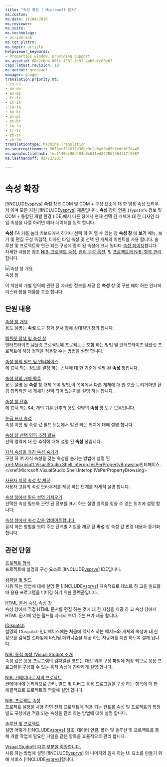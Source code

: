 ```yaml
---
title: "속성 확장 | Microsoft 문서"
ms.custom: 
ms.date: 11/04/2016
ms.reviewer: 
ms.suite: 
ms.technology:
- vs-ide-sdk
ms.tgt_pltfrm: 
ms.topic: article
helpviewer_keywords:
- Properties window, providing support
ms.assetid: 68e2cbd4-861c-453f-8c9f-4ab6afc80e67
caps.latest.revision: 18
ms.author: gregvanl
manager: ghogen
translation.priority.mt:
- cs-cz
- de-de
- es-es
- fr-fr
- it-it
- ja-jp
- ko-kr
- pl-pl
- pt-br
- ru-ru
- tr-tr
- zh-cn
- zh-tw
translationtype: Machine Translation
ms.sourcegitcommit: 5658ecf52637a38bc3c2a5ad9e85b2edebf7d445
ms.openlocfilehash: fec1140bc90d494a0c611ed84786f364f17f6087
ms.lasthandoff: 02/22/2017

---
```

# <a name="extending-properties"></a>속성 확장
[!INCLUDE[vsprvs](../../code-quality/includes/vsprvs_md.md)] **속성** 창은 COM 및 COM + 구성 요소에 대 한 범용 속성 브라우저 이며 모든 지원 [!INCLUDE[vsprvs](../../code-quality/includes/vsprvs_md.md)] 제품입니다. **속성** 창이 연동 `ITypeInfo` 정보 및 COM + 통합된 개발 환경 (IDE)에서 다른 창에서 현재 선택 된 개체에 대 한 디자인 타임 속성을 나열 하려면 메타 데이터를 입력 합니다.  
  
 **속성** F4 키를 눌러 키보드에서 하거나 선택 하 여 열 수 있는 창 **속성 창** 에 **보기** 메뉴, 보기 및 편집 구성 독립적, 디자인 타임 속성 및 선택 된 개체의 이벤트를 사용 합니다. 솔루션 및 프로젝트와 연관 되는 구성에 종속 된 속성에 표시 됩니다 [속성 페이지](../../extensibility/internals/property-pages.md)합니다. 자세한 내용은 참조 [NIB: 프로젝트 속성](http://msdn.microsoft.com/en-us/fb126574-24ad-4c96-9b2b-6e1f3879ba50), [관리 구성 옵션](../../extensibility/internals/managing-configuration-options.md), 및 [프로젝트의 NIB: 항목 관리](http://msdn.microsoft.com/en-us/762e606b-7f44-4b66-97a1-e30a703654a0)합니다.  
  
 ![속성 창 개요](../../extensibility/internals/media/vspropertieswindow.png "vsPropertiesWindow")  
속성 창  
  
 이 섹션의 개별 영역에 관련 된 자세한 정보를 제공 된 **속성** 창 및 구현 해야 하는 인터페이스와 창을 채울를 호출 합니다.  
  
## <a name="in-this-section"></a>단원 내용  
 [속성 창 개요](../../extensibility/internals/properties-window-overview.md)  
 용도 설명는 **속성** 도구 창과 문서 창에 상대적인 창의 합니다.  
  
 [템플릿 정책 및 속성 창](../../extensibility/internals/template-policy-and-the-properties-window.md)  
 엔터프라이즈 템플릿 프로젝트에 프로젝트는 포함 하는 방법 및 엔터프라이즈 템플릿 프로젝트에 해당 정책을 적용할 수는 방법을 설명 합니다.  
  
 [속성 창의 필드 및 인터페이스](../../extensibility/internals/properties-window-fields-and-interfaces.md)  
 에 표시 되는 정보를 결정 하는 선택에 대 한 기준에 설명 된 **속성** 창입니다.  
  
 [속성 창의 개체 목록](../../extensibility/internals/properties-window-object-list.md)  
 용도 설명 된 **속성** 창 개체 목록 방법,이 목록에서 다른 개체에 대 한 호출 트리거하면 환경 합리적인 새 개체가 선택 되어 있는지를 설명 하는 합니다.  
  
 [속성 창 단추](../../extensibility/internals/properties-window-buttons.md)  
 에 표시 되는&4; 개의 기본 단추의 용도 설명의 **속성** 창 도구 모음입니다.  
  
 [눈금 표시 속성](../../extensibility/internals/properties-display-grid.md)  
 속성 이름 및 속성 값 필드 모눈에서 발견 되는 위치에 대해 설명 합니다.  
  
 [속성 창 선택 영역 추적 발표](../../misc/announcing-property-window-selection-tracking.md)  
 선택 영역에 대 한 추적에 대해 설명 된 **속성** 창입니다.  
  
 [자식 속성을 가진 속성 숨기기](../../misc/hiding-properties-that-have-child-properties.md)  
 구현 하 여 자식 속성을 갖는 속성을 숨기는 방법에 설명 된 <xref:Microsoft.VisualStudio.Shell.Interop.IVsPerPropertyBrowsing>인터페이스.</xref:Microsoft.VisualStudio.Shell.Interop.IVsPerPropertyBrowsing>  
  
 [사용자 지정 속성 창 제공](../../misc/providing-a-custom-properties-window.md)  
 사용자 고유의 속성 브라우저를 제공 하는 단계를 자세히 설명 합니다.  
  
 [속성 창에서 필드 설명 가져오기](../../misc/getting-field-descriptions-from-the-properties-window.md)  
 선택한 속성 필드와 관련 된 정보를 표시 하는 설명 영역을 찾을 수 있는 위치에 설명 합니다.  
  
 [속성 창에서 속성 값을 업데이트합니다.](../../misc/updating-property-values-in-the-properties-window.md)  
 유지 하는 방법을 보여 주는 단계별 지침을 제공 된 **속성** 창 속성 값 변경 내용과 동기화 합니다.  
  
## <a name="related-sections"></a>관련 단원  
 [프로젝트 형식](../../extensibility/internals/project-types.md)  
 프로젝트에 설명의 구성 요소로 [!INCLUDE[vsprvs](../../code-quality/includes/vsprvs_md.md)] IDE입니다.  
  
 [컴파일 및 빌드](../../ide/compiling-and-building-in-visual-studio.md)  
 사용 하는 방법에 대해 설명 된 [!INCLUDE[vsprvs](../../code-quality/includes/vsprvs_md.md)] 지속적으로 테스트 하 고을 빌드할 때 응용 프로그램을 디버깅 하기 위한 플랫폼입니다.  
  
 [HTML 문서 속성, 속성 창](http://msdn.microsoft.com/Library/46e3d164-a1a7-42f9-87b0-344e10a37b62)  
 속성 창에서 직접 HTML 문서를 편집 하는 것에 대 한 지침을 제공 하 고 속성 창에서 HTML 문서에 있는 필드를 자세히 보여 주는 표가 제공 합니다.  
  
 [IDispatch](http://msdn.microsoft.com/en-us/ebbff4bc-36b2-4861-9efa-ffa45e013eb5)  
 설명의 `IDispatch` 인터페이스에는 처음에 액세스 하는 메서드와 개체의 속성에 대 한 정보를 검색할 런타임에 바인딩 메커니즘을 제공 하는 자동화를 지원 하도록 설계 됩니다.  
  
 [NIB: 동적 속성 (Visual Studio) 소개](http://msdn.microsoft.com/en-us/f5102027-1431-4195-ae40-9b991de46d3a)  
 속성 값은 응용 프로그램의 컴파일된 코드는 대신 외부 구성 파일에 저장 되므로 응용 프로그램을 구성할 수 있는 동적 속성에 간략하게 설명 합니다.  
  
 [NIB: 컨테이너로 서의 프로젝트](http://msdn.microsoft.com/en-us/87d40f63-f487-4767-8963-64beec27ba1b)  
 컨테이너에 논리적으로 관리, 빌드 및 디버그 응용 프로그램을 구성 하는 항목에 대 한 해결책으로 프로젝트의 역할에 설명 합니다.  
  
 [NIB: 프로젝트 속성](http://msdn.microsoft.com/en-us/fb126574-24ad-4c96-9b2b-6e1f3879ba50)  
 프로젝트 설정을 사용 하면 전체 프로젝트에 적용 되는 컨트롤 속성 및 프로젝트의 특정 빌드 구성에만 적용 되는 속성을 관리 하는 방법에 대해 설명 합니다.  
  
 [솔루션 및 프로젝트](../../ide/solutions-and-projects-in-visual-studio.md)  
 설명 어떻게 [!INCLUDE[vsprvs](../../code-quality/includes/vsprvs_md.md)] 참조, 데이터 연결, 폴더 및 솔루션 및 프로젝트를 통해 개발 작업에 필요한 파일을 같은 항목을 효율적으로 관리 합니다.  
  
 [Visual Studio의 다른 부분을 확장합니다.](../../extensibility/extending-other-parts-of-visual-studio.md)  
 사용 하는 방법에 설명 [!INCLUDE[vsprvs](../../code-quality/includes/vsprvs_md.md)] 의 나머지와 일치 하는 UI 요소를 만들기 위해 서비스 [!INCLUDE[vsprvs](../../code-quality/includes/vsprvs_md.md)]합니다.
